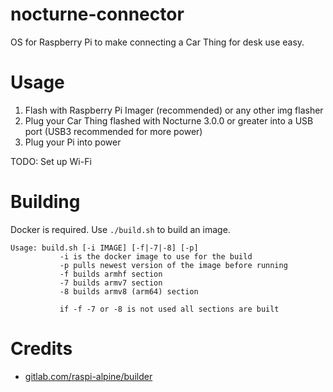 # nocturne-connector
OS for Raspberry Pi to make connecting a Car Thing for desk use easy.

# Usage

1. Flash with Raspberry Pi Imager (recommended) or any other img flasher
2. Plug your Car Thing flashed with Nocturne 3.0.0 or greater into a USB port (USB3 recommended for more power)
3. Plug your Pi into power

TODO: Set up Wi-Fi

# Building

Docker is required. Use `./build.sh` to build an image.

```
Usage: build.sh [-i IMAGE] [-f|-7|-8] [-p]
           -i is the docker image to use for the build
           -p pulls newest version of the image before running
           -f builds armhf section
           -7 builds armv7 section
           -8 builds armv8 (arm64) section

           if -f -7 or -8 is not used all sections are built
```

# Credits
- [gitlab.com/raspi-alpine/builder](https://gitlab.com/raspi-alpine/builder)
